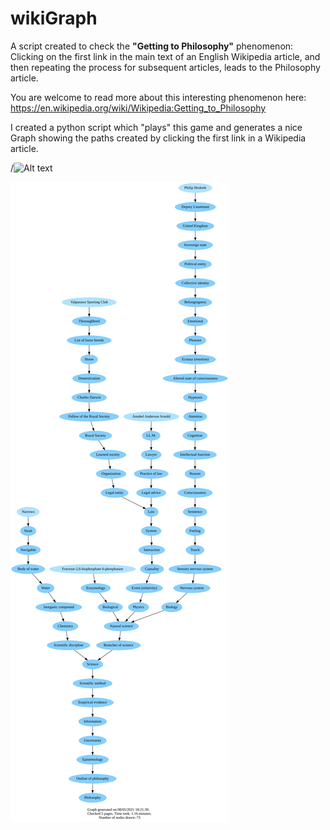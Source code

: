 # wikiGraph
A script created to check the **"Getting to Philosophy"** phenomenon:\
Clicking on the first link in the main text of an English Wikipedia article, and then repeating the process for subsequent articles, leads to the Philosophy article.

You are welcome to read more about this interesting phenomenon here: https://en.wikipedia.org/wiki/Wikipedia:Getting_to_Philosophy

I created a python script which "plays" this game and generates a nice Graph showing the paths created by clicking the first link in a Wikipedia article.

/![Alt text](./example.svg)

<img src="./output/5 Valparaiso Sporting Club+Narrows+Amabel Anderson Arnold+Fructose-2,6-bisphosphate 6-phosphatase+Philip Hesketh.svg">